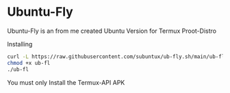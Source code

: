 # Ubuntu-Fly

Ubuntu-Fly is an from me created Ubuntu Version for Termux Proot-Distro

Installing

```bash
curl -L https://raw.githubusercontent.com/subuntux/ub-fly.sh/main/ub-fly.sh -o ub-fl 
chmod +x ub-fl 
./ub-fl 
```

You must only Install the Termux-API APK
